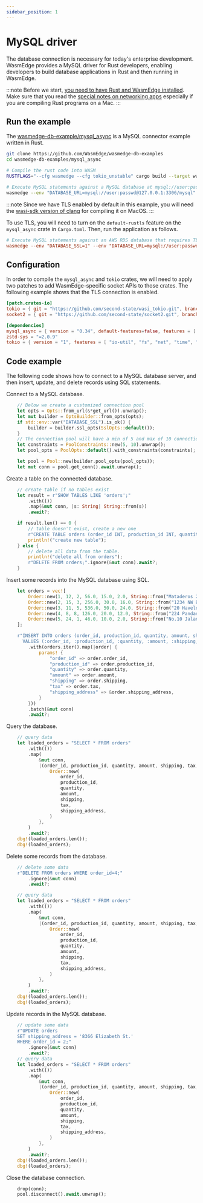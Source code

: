 ```yaml
---
sidebar_position: 1
---
```


# MySQL driver

The database connection is necessary for today's enterprise development. WasmEdge provides a MySQL driver for Rust developers, enabling developers to build database applications in Rust and then running in WasmEdge.

<!-- prettier-ignore -->
:::note
Before we start, [you need to have Rust and WasmEdge installed](../setup.md).
Make sure that you read the [special notes on networking apps](../setup#special-notes-for-networking-apps) especially if you are compiling Rust programs on a Mac.
:::

## Run the example

The [wasmedge-db-example/mysql_async](https://github.com/WasmEdge/wasmedge-db-examples/tree/main/mysql_async) is a MySQL connector example written in Rust.

```bash
git clone https://github.com/WasmEdge/wasmedge-db-examples
cd wasmedge-db-examples/mysql_async

# Compile the rust code into WASM
RUSTFLAGS="--cfg wasmedge --cfg tokio_unstable" cargo build --target wasm32-wasi --release

# Execute MySQL statements against a MySQL database at mysql://user:passwd@127.0.0.1:3306
wasmedge --env "DATABASE_URL=mysql://user:passwd@127.0.0.1:3306/mysql" target/wasm32-wasi/release/crud.wasm
```

<!-- prettier-ignore -->
:::note
Since we have TLS enabled by default in this example, you will need the [wasi-sdk version of clang](../setup#tls-on-macos) for compiling it on MacOS.
:::

To use TLS, you will need to turn on the `default-rustls` feature on the `mysql_async` crate in `Cargo.toml`.
Then, run the application as follows.

```toml
# Execute MySQL statements against an AWS RDS database that requires TLS
wasmedge --env "DATABASE_SSL=1" --env "DATABASE_URL=mysql://user:passwd@mydb.123456789012.us-east-1.rds.amazonaws.com:3306/mysql" crud.wasm
```

## Configuration

In order to compile the `mysql_async` and `tokio` crates, we will need to apply two patches to add
WasmEdge-specific socket APIs to those crates. The following example shows that the TLS connection is enabled.

```toml
[patch.crates-io]
tokio = { git = "https://github.com/second-state/wasi_tokio.git", branch = "v1.36.x" }
socket2 = { git = "https://github.com/second-state/socket2.git", branch = "v0.5.x" }

[dependencies]
mysql_async = { version = "0.34", default-features=false, features = [ "default-rustls" ], git="https://github.com/blackbeam/mysql_async.git" }
zstd-sys = "=2.0.9"
tokio = { version = "1", features = [ "io-util", "fs", "net", "time", "rt", "macros"] }
```

## Code example

The following code shows how to connect to a MySQL database server, and then insert, update, and delete records using SQL
statements.

Connect to a MySQL database.

```rust
    // Below we create a customized connection pool
    let opts = Opts::from_url(&*get_url()).unwrap();
    let mut builder = OptsBuilder::from_opts(opts);
    if std::env::var("DATABASE_SSL").is_ok() {
        builder = builder.ssl_opts(SslOpts::default());
    }
    // The connection pool will have a min of 5 and max of 10 connections.
    let constraints = PoolConstraints::new(5, 10).unwrap();
    let pool_opts = PoolOpts::default().with_constraints(constraints);

    let pool = Pool::new(builder.pool_opts(pool_opts));
    let mut conn = pool.get_conn().await.unwrap();
```

Create a table on the connected database.

```rust
    // create table if no tables exist
    let result = r"SHOW TABLES LIKE 'orders';"
        .with(())
        .map(&mut conn, |s: String| String::from(s))
        .await?;

    if result.len() == 0 {
        // table doesn't exist, create a new one
        r"CREATE TABLE orders (order_id INT, production_id INT, quantity INT, amount FLOAT, shipping FLOAT, tax FLOAT, shipping_address VARCHAR(20));".ignore(&mut conn).await?;
        println!("create new table");
    } else {
        // delete all data from the table.
        println!("delete all from orders");
        r"DELETE FROM orders;".ignore(&mut conn).await?;
    }
```

Insert some records into the MySQL database using SQL.

```rust
    let orders = vec![
        Order::new(1, 12, 2, 56.0, 15.0, 2.0, String::from("Mataderos 2312")),
        Order::new(2, 15, 3, 256.0, 30.0, 16.0, String::from("1234 NW Bobcat")),
        Order::new(3, 11, 5, 536.0, 50.0, 24.0, String::from("20 Havelock")),
        Order::new(4, 8, 8, 126.0, 20.0, 12.0, String::from("224 Pandan Loop")),
        Order::new(5, 24, 1, 46.0, 10.0, 2.0, String::from("No.10 Jalan Besar")),
    ];

    r"INSERT INTO orders (order_id, production_id, quantity, amount, shipping, tax, shipping_address)
      VALUES (:order_id, :production_id, :quantity, :amount, :shipping, :tax, :shipping_address)"
        .with(orders.iter().map(|order| {
            params! {
                "order_id" => order.order_id,
                "production_id" => order.production_id,
                "quantity" => order.quantity,
                "amount" => order.amount,
                "shipping" => order.shipping,
                "tax" => order.tax,
                "shipping_address" => &order.shipping_address,
            }
        }))
        .batch(&mut conn)
        .await?;
```

Query the database.

```rust
    // query data
    let loaded_orders = "SELECT * FROM orders"
        .with(())
        .map(
            &mut conn,
            |(order_id, production_id, quantity, amount, shipping, tax, shipping_address)| {
                Order::new(
                    order_id,
                    production_id,
                    quantity,
                    amount,
                    shipping,
                    tax,
                    shipping_address,
                )
            },
        )
        .await?;
    dbg!(loaded_orders.len());
    dbg!(loaded_orders);
```

Delete some records from the database.

```rust
    // delete some data
    r"DELETE FROM orders WHERE order_id=4;"
        .ignore(&mut conn)
        .await?;

    // query data
    let loaded_orders = "SELECT * FROM orders"
        .with(())
        .map(
            &mut conn,
            |(order_id, production_id, quantity, amount, shipping, tax, shipping_address)| {
                Order::new(
                    order_id,
                    production_id,
                    quantity,
                    amount,
                    shipping,
                    tax,
                    shipping_address,
                )
            },
        )
        .await?;
    dbg!(loaded_orders.len());
    dbg!(loaded_orders);
```

Update records in the MySQL database.

```rust
    // update some data
    r"UPDATE orders
    SET shipping_address = '8366 Elizabeth St.'
    WHERE order_id = 2;"
        .ignore(&mut conn)
        .await?;
    // query data
    let loaded_orders = "SELECT * FROM orders"
        .with(())
        .map(
            &mut conn,
            |(order_id, production_id, quantity, amount, shipping, tax, shipping_address)| {
                Order::new(
                    order_id,
                    production_id,
                    quantity,
                    amount,
                    shipping,
                    tax,
                    shipping_address,
                )
            },
        )
        .await?;
    dbg!(loaded_orders.len());
    dbg!(loaded_orders);
```

Close the database connection.

```rust
    drop(conn);
    pool.disconnect().await.unwrap();
```

